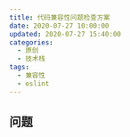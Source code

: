 ```yaml
---
title: 代码兼容性问题检查方案
date: 2020-07-27 10:00:00
updated: 2020-07-27 15:40:00
categories:
  - 原创
  - 技术栈
tags:
  - 兼容性
  - eslint
---
```


## 问题
